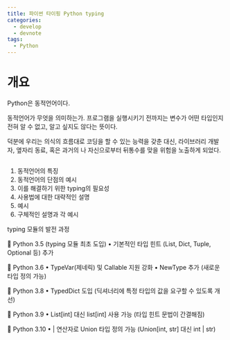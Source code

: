 ```yaml
---
title: 파이썬 타이핑 Python typing
categories:
  - develop
  - devnote
tags:
  - Python
---
```

# 개요
Python은 동적언어이다.

동적언어가 무엇을 의미하는가. 프로그램을 실행시키기 전까지는 변수가 어떤 타입인지 전혀 알 수 없고, 알고 싶지도 않다는 뜻이다.

덕분에 우리는 의식의 흐름대로 코딩을 할 수 있는 능력을 갖춘 대신, 라이브러리 개발자, 옆자리 동료, 혹은 과거의 나 자신으로부터 뒤통수를 맞을 위험을 노출하게 되었다. 


```python
```

1. 동적언어의 특징
1. 동적언어의 단점의 예시
1. 이를 해결하기 위한 typing의 필요성
1. 사용법에 대한 대략적인 설명
1. 예시
1. 구체적인 설명과 각 예시


typing 모듈의 발전 과정

🔹 Python 3.5 (typing 모듈 최초 도입)
	•	기본적인 타입 힌트 (List, Dict, Tuple, Optional 등) 추가

🔹 Python 3.6
	•	TypeVar(제네릭) 및 Callable 지원 강화
	•	NewType 추가 (새로운 타입 정의 가능)

🔹 Python 3.8
	•	TypedDict 도입 (딕셔너리에 특정 타입의 값을 요구할 수 있도록 개선)

🔹 Python 3.9
	•	List[int] 대신 list[int] 사용 가능 (타입 힌트 문법이 간결해짐)

🔹 Python 3.10
	•	| 연산자로 Union 타입 정의 가능 (Union[int, str] 대신 int | str)